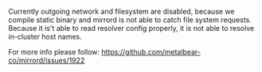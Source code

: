 Currently outgoing network and filesystem are disabled, because we compile static binary and mirrord is not able to catch file system requests.
Because it is't able to read resolver config properly, it is not able to resolve in-cluster host names.

For more info please follow: https://github.com/metalbear-co/mirrord/issues/1922
